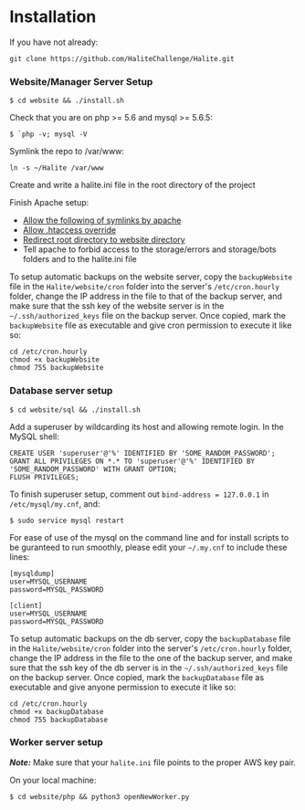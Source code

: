 # Installation

If you have not already:

    git clone https://github.com/HaliteChallenge/Halite.git

### Website/Manager Server Setup

    $ cd website && ./install.sh

Check that you are on php >= 5.6 and mysql >= 5.6.5: 

    $ `php -v; mysql -V

	
Symlink the repo to /var/www:

    ln -s ~/Halite /var/www

Create and write a halite.ini file in the root directory of the project


Finish Apache setup:

 * [Allow the following of symlinks by apache](http://superuser.com/questions/244245/how-do-i-get-apache-to-follow-symlinks)
 * [Allow .htaccess override](http://stackoverflow.com/a/22526144)
 * [Redirect root directory to website directory](http://serverfault.com/questions/9992/how-to-get-apache2-to-redirect-to-a-subdirectory)
 * Tell apache to forbid access to the storage/errors and storage/bots folders and to the halite.ini file

To setup automatic backups on the website server, copy the `backupWebsite` file in the `Halite/website/cron` folder into the server's `/etc/cron.hourly` folder, change the IP address in the file to that of the backup server, and make sure that the ssh key of the website server is in the `~/.ssh/authorized_keys` file on the backup server. Once copied, mark the `backupWebsite` file as executable and give cron permission to execute it like so:

    cd /etc/cron.hourly
	chmod +x backupWebsite
	chmod 755 backupWebsite

### Database server setup

    $ cd website/sql && ./install.sh
	
Add a superuser by wildcarding its host and allowing remote login. In the MySQL shell:

    CREATE USER 'superuser'@'%' IDENTIFIED BY 'SOME_RANDOM_PASSWORD';
    GRANT ALL PRIVILEGES ON *.* TO 'superuser'@'%' IDENTIFIED BY 'SOME_RANDOM_PASSWORD' WITH GRANT OPTION;
    FLUSH PRIVILEGES;

To finish superuser setup, comment out `bind-address = 127.0.0.1` in `/etc/mysql/my.cnf`, and:
 
    $ sudo service mysql restart

For ease of use of the mysql on the command line and for install scripts to be guranteed to run smoothly, please edit your `~/.my.cnf` to include these lines:

    [mysqldump]
    user=MYSQL_USERNAME
    password=MYSQL_PASSWORD

    [client]
    user=MYSQL_USERNAME
    password=MYSQL_PASSWORD

To setup automatic backups on the db server, copy the `backupDatabase` file in the `Halite/website/cron` folder into the server's `/etc/cron.hourly` folder, change the IP address in the file to the one of the backup server, and make sure that the ssh key of the db server is in the `~/.ssh/authorized_keys` file on the backup server. Once copied, mark the `backupDatabase` file as executable and give anyone permission to execute it like so:

    cd /etc/cron.hourly
	chmod +x backupDatabase
	chmod 755 backupDatabase

### Worker server setup
***Note:*** Make sure that your `halite.ini` file points to the proper AWS key pair.

On your local machine:

    $ cd website/php && python3 openNewWorker.py

